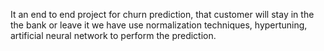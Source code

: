 It an end to end project for churn prediction, that customer will stay in the the bank or leave it we have use normalization techniques, hypertuning, artificial neural network to perform the prediction.
